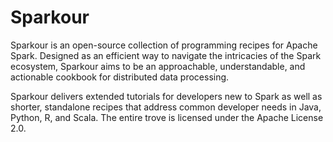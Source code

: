 # Sparkour

Sparkour is an open-source collection of programming recipes for Apache Spark. Designed as an efficient way to navigate the intricacies of the Spark ecosystem, Sparkour aims to be an approachable, understandable, and actionable cookbook for distributed data processing.

Sparkour delivers extended tutorials for developers new to Spark as well as shorter, standalone recipes that address common developer needs in Java, Python, R, and Scala. The entire trove is licensed under the Apache License 2.0.